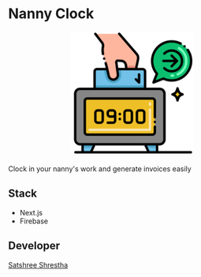 # Nanny Clock

<div style="width: 250px; margin-left: auto; margin-right: auto">
    <img src="./src/assets/img/logo.png" alt="Nanny Clock" style="pointer-events: none" />
</div>
<br />
Clock in your nanny's work and generate invoices easily

## Stack

- Next.js
- Firebase

## Developer

[Satshree Shrestha](https://satshree.com.np)
